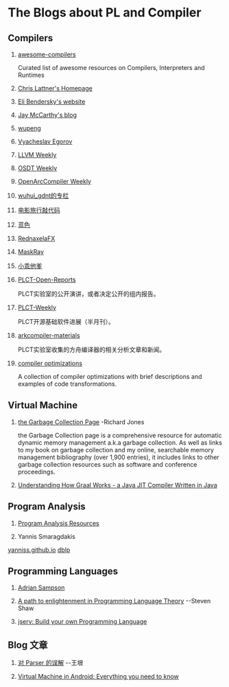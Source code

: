# The Blogs about PL and Compiler

## Compilers

1. [awesome-compilers](https://github.com/aalhour/awesome-compilers)

    Curated list of awesome resources on Compilers, Interpreters and Runtimes

2. [Chris Lattner's Homepage](http://nondot.org/sabre/)

3. [Eli Bendersky's website](https://eli.thegreenplace.net/)

4. [Jay McCarthy's blog](https://jeapostrophe.github.io/)

5. [wupeng](https://pengwu.substack.com)

6. [Vyacheslav Egorov](https://mrale.ph/)

7. [LLVM Weekly](http://llvmweekly.org/)

8. [OSDT Weekly](https://github.com/hellogcc/osdt-weekly)

9. [OpenArcCompiler Weekly](https://zhuanlan.zhihu.com/llvm-clang)

10. [wuhui_gdnt的专栏](https://blog.csdn.net/wuhui_gdnt)

11. [电影旅行敲代码](https://blog.csdn.net/dashuniuniu)

12. [蓝色](https://www.zhihu.com/people/lan-se-52-30)

13. [RednaxelaFX](https://www.zhihu.com/people/rednaxelafx)

14. [MaskRay](http://maskray.me/)

15. [小乖他爹](https://www.zhihu.com/people/shiningning)

16. [PLCT-Open-Reports](https://github.com/isrc-cas/PLCT-Open-Reports)

    PLCT实验室的公开演讲，或者决定公开的组内报告。

17. [PLCT-Weekly](https://github.com/isrc-cas/PLCT-Weekly)

    PLCT开源基础软件进展（半月刊）。

18. [arkcompiler-materials](https://github.com/isrc-cas/arkcompiler-materials)

    PLCT实验室收集的方舟编译器的相关分析文章和新闻。

19. [compiler optimizations](https://compileroptimizations.com/index.html)

    A collection of compiler optimizations with brief descriptions and examples of code transformations. 

## Virtual Machine

1. [the Garbage Collection Page](https://www.cs.kent.ac.uk/people/staff/rej/gc.html) -Richard Jones

    the Garbage Collection page is a comprehensive resource for automatic dynamic memory management a.k.a garbage collection. As well as links to my book on garbage collection and my online, searchable memory management bibliography (over 1,900 entries), it includes links to other garbage collection resources such as software and conference proceedings.

2. [Understanding How Graal Works - a Java JIT Compiler Written in Java](https://chrisseaton.com/truffleruby/jokerconf17/)

## Program Analysis

1. [Program Analysis Resources](https://gist.github.com/MattPD/00573ee14bf85ccac6bed3c0678ddbef)

2. Yannis Smaragdakis

[yanniss.github.io](http://yanniss.github.io/)   [dblp](https://dblp.org/pid/s/YSmaragdakis.html)

## Programming Languages

1. [Adrian Sampson](https://www.cs.cornell.edu/~asampson/)

2. [A path to enlightenment in Programming Language Theory](https://steshaw.org/plt/) --Steven Shaw

3. [jserv: Build your own Programming Language](https://github.com/jserv/build-your-own-x#build-your-own-programming-language)

## Blog 文章

1. [对 Parser 的误解](http://www.yinwang.org/blog-cn/2015/09/19/parser) --王垠

2. [Virtual Machine in Android: Everything you need to know](https://android.jlelse.eu/virtual-machine-in-android-everything-you-need-to-know-9ec695f7313b)